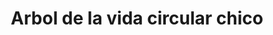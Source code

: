 ---
title: Arbol de la vida circular chico
date: 
draft: false

# descripcion
description : Arbol de la vida circular chico

materials: Plata 925

color: Plateado

dimensions: 1,7cm

code: 02-14-0234

type: "Dijes"

categories: []

price: $1.870,00

price_eftvo: $1.590,00

# Images
# first image will be shown in the product page
images:
  # - image: "images/path_to_image"
  # La ubicacion de las imagenes es imagenes/Dijes/Dijes.Plata/02-14-0234-arbol-de-la-vida-circular-chico
  - image: "./images/dijes/plata/02-14-0234-arbol-de-la-vida-circular-chico.JPG"
---
